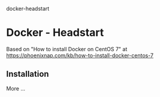 docker-headstart
# Docker - Headstart

Based on "How to install Docker on CentOS 7" at https://phoenixnap.com/kb/how-to-install-docker-centos-7

## Installation

More ...
